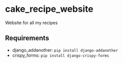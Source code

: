 # cake_recipe_website
Website for all my recipes


## Requirements
- django_addanother: `pip install django-addanother`
- crispy_forms: `pip install django-crispy-forms`
